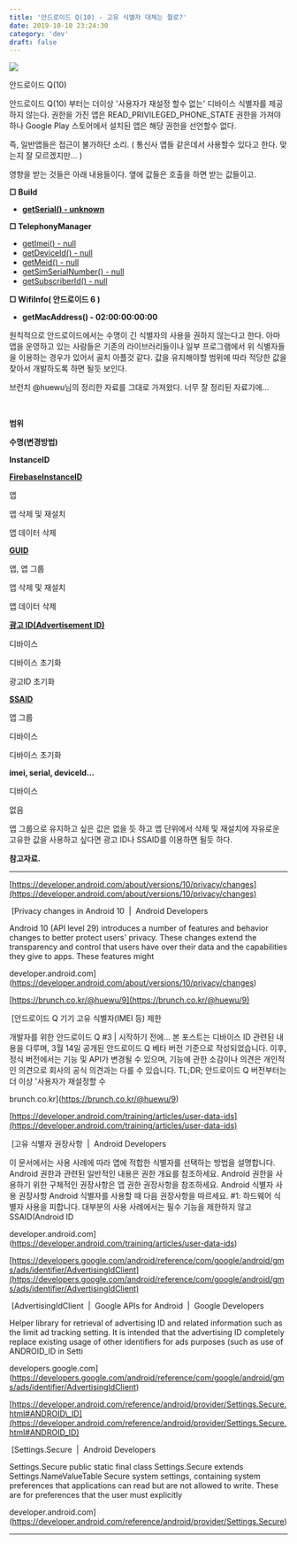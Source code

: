 ```yaml
---
title: '안드로이드 Q(10) - 고유 식별자 대체는 뭘로?'
date: 2019-10-10 23:24:30
category: 'dev'
draft: false
---
```


![](https://blog.kakaocdn.net/dn/TlWMi/btqyWmw04HT/mdiPrD1ydf64yv5ZuUbTq0/img.jpg)

안드로이드 Q(10)

안드로이드 Q(10) 부터는 더이상 '사용자가 재설정 할수 없는' 디바이스 식별자를 제공하지 않는다. 권한을 가진 앱은 READ\_PRIVILEGED\_PHONE\_STATE 권한을 가져야 하나 Google Play 스토어에서 설치된 앱은 해당 권한을 선언할수 없다.

즉, 일반앱들은 접근이 불가하단 소리. ( 통신사 앱들 같은데서 사용할수 있다고 한다. 맞는지 잘 모르겠지만... ) 

영향을 받는 것들은 아래 내용들이다. 옆에 값들은 호출을 하면 받는 값들이고.

**□ Build**

*   **[getSerial() - unknown](https://developer.android.com/reference/android/os/Build#getSerial())**

**□ TelephonyManager**

*   [getImei() - null](https://developer.android.com/reference/android/telephony/TelephonyManager#getImei(int))
*   [getDeviceId() - null](https://developer.android.com/reference/android/telephony/TelephonyManager#getDeviceId(int))
*   [getMeid() - null](https://developer.android.com/reference/android/telephony/TelephonyManager#getMeid(int))
*   [getSimSerialNumber() - null](https://developer.android.com/reference/android/telephony/TelephonyManager#getSimSerialNumber()) 
*   [getSubscriberId() - null](https://developer.android.com/reference/android/telephony/TelephonyManager#getSubscriberId())

**□ WifiInfo( 안드로이드 6 )**

*   **getMacAddress() - 02:00:00:00:00**

원칙적으로 안드로이드에서는 수명이 긴 식별자의 사용을 권하지 않는다고 한다. 아마 앱을 운영하고 있는 사람들은 기존의 라이브러리들이나 일부 프로그램에서 위 식별자들을 이용하는 경우가 있어서 골치 아플것 같다. 값을 유지해야할 범위에 따라 적당한 값을 찾아서 개발하도록 하면 될듯 보인다. 

브런치 @huewu님의 정리한 자료를 그대로 가져왔다. 너무 잘 정리된 자료기에...

 

**범위**

**수명(변경방법)**

**InstanceID**

[**FirebaseInstanceID**](https://developers.google.com/android/reference/com/google/android/gms/ads/identifier/AdvertisingIdClient)

앱

앱 삭제 및 재설치

앱 데이터 삭제

[**GUID**](https://developer.android.com/training/articles/user-data-ids?hl=ko)

앱, 앱 그룹

앱 삭제 및 재설치

앱 데이터 삭제

[**광고 ID(Advertisement ID)**](https://developers.google.com/android/reference/com/google/android/gms/ads/identifier/AdvertisingIdClient?hl=ko)

디바이스

디바이스 초기화

광고ID 초기화

[**SSAID**](https://developer.android.com/reference/android/provider/Settings.Secure.html#ANDROID_ID)

앱 그룹

디바이스

디바이스 초기화

**imei, serial, deviceId...**

디바이스

없음

앱 그룹으로 유지하고 싶은 값은 없을 듯 하고 앱 단위에서 삭제 및 재설치에 자유로운 고유한 값을 사용하고 싶다면 광고 ID나 SSAID를 이용하면 될듯 하다. 

**참고자료.**

* * *

[https://developer.android.com/about/versions/10/privacy/changes](https://developer.android.com/about/versions/10/privacy/changes)

 [Privacy changes in Android 10  |  Android Developers

Android 10 (API level 29) introduces a number of features and behavior changes to better protect users' privacy. These changes extend the transparency and control that users have over their data and the capabilities they give to apps. These features might

developer.android.com](https://developer.android.com/about/versions/10/privacy/changes)

[https://brunch.co.kr/@huewu/9](https://brunch.co.kr/@huewu/9)

 [안드로이드 Q 기기 고유 식별자(IMEI 등) 제한

개발자를 위한 안드로이드 Q #3 | 시작하기 전에... 본 포스트는 디바이스 ID 관련된 내용을 다루며, 3월 14일 공개된 안드로이드 Q 베타 버전 기준으로 작성되었습니다. 이후, 정식 버전에서는 기능 및 API가 변경될 수 있으며, 기능에 관한 소감이나 의견은 개인적인 의견으로 회사의 공식 의견과는 다를 수 있습니다. TL;DR; 안드로이드 Q 버전부터는 더 이상 '사용자가 재설정할 수

brunch.co.kr](https://brunch.co.kr/@huewu/9)

[https://developer.android.com/training/articles/user-data-ids](https://developer.android.com/training/articles/user-data-ids)

 [고유 식별자 권장사항  |  Android Developers

이 문서에서는 사용 사례에 따라 앱에 적합한 식별자를 선택하는 방법을 설명합니다. Android 권한과 관련된 일반적인 내용은 권한 개요를 참조하세요. Android 권한을 사용하기 위한 구체적인 권장사항은 앱 권한 권장사항을 참조하세요. Android 식별자 사용 권장사항 Android 식별자를 사용할 때 다음 권장사항을 따르세요. #1: 하드웨어 식별자 사용을 피합니다. 대부분의 사용 사례에서는 필수 기능을 제한하지 않고 SSAID(Android ID

developer.android.com](https://developer.android.com/training/articles/user-data-ids)

[https://developers.google.com/android/reference/com/google/android/gms/ads/identifier/AdvertisingIdClient](https://developers.google.com/android/reference/com/google/android/gms/ads/identifier/AdvertisingIdClient)

 [AdvertisingIdClient  |  Google APIs for Android  |  Google Developers

Helper library for retrieval of advertising ID and related information such as the limit ad tracking setting. It is intended that the advertising ID completely replace existing usage of other identifiers for ads purposes (such as use of ANDROID\_ID in Setti

developers.google.com](https://developers.google.com/android/reference/com/google/android/gms/ads/identifier/AdvertisingIdClient)

[https://developer.android.com/reference/android/provider/Settings.Secure.html#ANDROID\_ID](https://developer.android.com/reference/android/provider/Settings.Secure.html#ANDROID_ID)

 [Settings.Secure  |  Android Developers

Settings.Secure public static final class Settings.Secure extends Settings.NameValueTable Secure system settings, containing system preferences that applications can read but are not allowed to write. These are for preferences that the user must explicitly

developer.android.com](https://developer.android.com/reference/android/provider/Settings.Secure)

* * *
